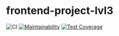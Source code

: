 # frontend-project-lvl3
![CI](https://github.com/olegdemchenko/frontend-project-lvl3/workflows/CI/badge.svg)
[![Maintainability](https://api.codeclimate.com/v1/badges/42264125325fe25ae198/maintainability)](https://codeclimate.com/github/olegdemchenko/frontend-project-lvl3/maintainability)
[![Test Coverage](https://api.codeclimate.com/v1/badges/42264125325fe25ae198/test_coverage)](https://codeclimate.com/github/olegdemchenko/frontend-project-lvl3/test_coverage)
